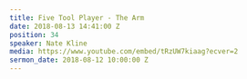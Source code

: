 ```yaml
---
title: Five Tool Player - The Arm
date: 2018-08-13 14:41:00 Z
position: 34
speaker: Nate Kline
media: https://www.youtube.com/embed/tRzUW7kiaag?ecver=2
sermon_date: 2018-08-12 10:00:00 Z
---
```


